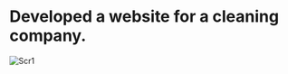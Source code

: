 # Developed a website for a cleaning company.

![Scr1](https://user-images.githubusercontent.com/29779190/180603004-b4d4c90c-71d0-4719-a308-218a802ea6e7.PNG)
